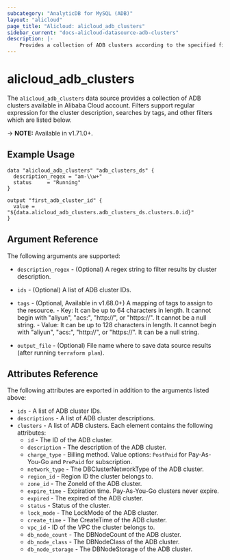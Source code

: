```yaml
---
subcategory: "AnalyticDB for MySQL (ADB)"
layout: "alicloud"
page_title: "Alicloud: alicloud_adb_clusters"
sidebar_current: "docs-alicloud-datasource-adb-clusters"
description: |-
    Provides a collection of ADB clusters according to the specified filters.
---
```


# alicloud\_adb\_clusters

The `alicloud_adb_clusters` data source provides a collection of ADB clusters available in Alibaba Cloud account.
Filters support regular expression for the cluster description, searches by tags, and other filters which are listed below.

-> **NOTE:** Available in v1.71.0+.

## Example Usage

```
data "alicloud_adb_clusters" "adb_clusters_ds" {
  description_regex = "am-\\w+"
  status     = "Running"
}

output "first_adb_cluster_id" {
  value = "${data.alicloud_adb_clusters.adb_clusters_ds.clusters.0.id}"
}
```

## Argument Reference

The following arguments are supported:

* `description_regex` - (Optional) A regex string to filter results by cluster description.
* `ids` - (Optional) A list of ADB cluster IDs. 
* `tags` - (Optional, Available in v1.68.0+) A mapping of tags to assign to the resource.
      - Key: It can be up to 64 characters in length. It cannot begin with "aliyun", "acs:", "http://", or "https://". It cannot be a null string.
      - Value: It can be up to 128 characters in length. It cannot begin with "aliyun", "acs:", "http://", or "https://". It can be a null string.

* `output_file` - (Optional) File name where to save data source results (after running `terraform plan`).

## Attributes Reference

The following attributes are exported in addition to the arguments listed above:

* `ids` - A list of ADB cluster IDs. 
* `descriptions` - A list of ADB cluster descriptions. 
* `clusters` - A list of ADB clusters. Each element contains the following attributes:
  * `id` - The ID of the ADB cluster.
  * `description` - The description of the ADB cluster.
  * `charge_type` - Billing method. Value options: `PostPaid` for Pay-As-You-Go and `PrePaid` for subscription.
  * `network_type` - The DBClusterNetworkType of the ADB cluster.
  * `region_id` - Region ID the cluster belongs to.
  * `zone_id` - The ZoneId of the ADB cluster.
  * `expire_time` - Expiration time. Pay-As-You-Go clusters never expire.
  * `expired` - The expired of the ADB cluster.
  * `status` - Status of the cluster.
  * `lock_mode` - The LockMode of the ADB cluster.
  * `create_time` - The CreateTime of the ADB cluster.
  * `vpc_id` - ID of the VPC the cluster belongs to.
  * `db_node_count` - The DBNodeCount of the ADB cluster.
  * `db_node_class` - The DBNodeClass of the ADB cluster.
  * `db_node_storage` - The DBNodeStorage of the ADB cluster.
